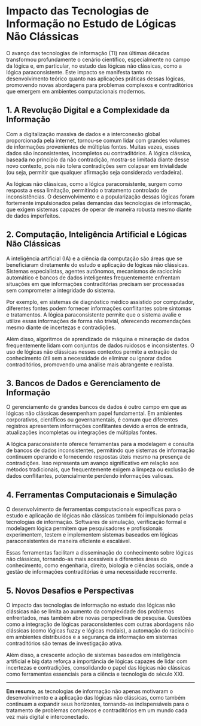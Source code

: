 # Impacto das Tecnologias de Informação no Estudo de Lógicas Não Clássicas

O avanço das tecnologias de informação (TI) nas últimas décadas transformou profundamente o cenário científico, especialmente no campo da lógica e, em particular, no estudo das lógicas não clássicas, como a lógica paraconsistente. Este impacto se manifesta tanto no desenvolvimento teórico quanto nas aplicações práticas dessas lógicas, promovendo novas abordagens para problemas complexos e contraditórios que emergem em ambientes computacionais modernos.

## 1. A Revolução Digital e a Complexidade da Informação

Com a digitalização massiva de dados e a interconexão global proporcionada pela internet, tornou-se comum lidar com grandes volumes de informações provenientes de múltiplas fontes. Muitas vezes, esses dados são inconsistentes, incompletos ou contraditórios. A lógica clássica, baseada no princípio da não contradição, mostra-se limitada diante desse novo contexto, pois não tolera contradições sem colapsar em trivialidade (ou seja, permitir que qualquer afirmação seja considerada verdadeira).

As lógicas não clássicas, como a lógica paraconsistente, surgem como resposta a essa limitação, permitindo o tratamento controlado de inconsistências. O desenvolvimento e a popularização dessas lógicas foram fortemente impulsionados pelas demandas das tecnologias de informação, que exigem sistemas capazes de operar de maneira robusta mesmo diante de dados imperfeitos.

## 2. Computação, Inteligência Artificial e Lógicas Não Clássicas

A inteligência artificial (IA) e a ciência da computação são áreas que se beneficiaram diretamente do estudo e aplicação de lógicas não clássicas. Sistemas especialistas, agentes autônomos, mecanismos de raciocínio automático e bancos de dados inteligentes frequentemente enfrentam situações em que informações contraditórias precisam ser processadas sem comprometer a integridade do sistema.

Por exemplo, em sistemas de diagnóstico médico assistido por computador, diferentes fontes podem fornecer informações conflitantes sobre sintomas e tratamentos. A lógica paraconsistente permite que o sistema avalie e utilize essas informações de forma não trivial, oferecendo recomendações mesmo diante de incertezas e contradições.

Além disso, algoritmos de aprendizado de máquina e mineração de dados frequentemente lidam com conjuntos de dados ruidosos e inconsistentes. O uso de lógicas não clássicas nesses contextos permite a extração de conhecimento útil sem a necessidade de eliminar ou ignorar dados contraditórios, promovendo uma análise mais abrangente e realista.

## 3. Bancos de Dados e Gerenciamento de Informação

O gerenciamento de grandes bancos de dados é outro campo em que as lógicas não clássicas desempenham papel fundamental. Em ambientes corporativos, científicos ou governamentais, é comum que diferentes registros apresentem informações conflitantes devido a erros de entrada, atualizações incompletas ou integrações de múltiplas fontes.

A lógica paraconsistente oferece ferramentas para a modelagem e consulta de bancos de dados inconsistentes, permitindo que sistemas de informação continuem operando e fornecendo respostas úteis mesmo na presença de contradições. Isso representa um avanço significativo em relação aos métodos tradicionais, que frequentemente exigem a limpeza ou exclusão de dados conflitantes, potencialmente perdendo informações valiosas.

## 4. Ferramentas Computacionais e Simulação

O desenvolvimento de ferramentas computacionais específicas para o estudo e aplicação de lógicas não clássicas também foi impulsionado pelas tecnologias de informação. Softwares de simulação, verificação formal e modelagem lógica permitem que pesquisadores e profissionais experimentem, testem e implementem sistemas baseados em lógicas paraconsistentes de maneira eficiente e escalável.

Essas ferramentas facilitam a disseminação do conhecimento sobre lógicas não clássicas, tornando-as mais acessíveis a diferentes áreas do conhecimento, como engenharia, direito, biologia e ciências sociais, onde a gestão de informações contraditórias é uma necessidade recorrente.

## 5. Novos Desafios e Perspectivas

O impacto das tecnologias de informação no estudo das lógicas não clássicas não se limita ao aumento da complexidade dos problemas enfrentados, mas também abre novas perspectivas de pesquisa. Questões como a integração de lógicas paraconsistentes com outras abordagens não clássicas (como lógicas fuzzy e lógicas modais), a automação do raciocínio em ambientes distribuídos e a segurança da informação em sistemas contraditórios são temas de investigação ativa.

Além disso, a crescente adoção de sistemas baseados em inteligência artificial e big data reforça a importância de lógicas capazes de lidar com incertezas e contradições, consolidando o papel das lógicas não clássicas como ferramentas essenciais para a ciência e tecnologia do século XXI.

___

**Em resumo**, as tecnologias de informação não apenas motivaram o desenvolvimento e a aplicação das lógicas não clássicas, como também continuam a expandir seus horizontes, tornando-as indispensáveis para o tratamento de problemas complexos e contraditórios em um mundo cada vez mais digital e interconectado.